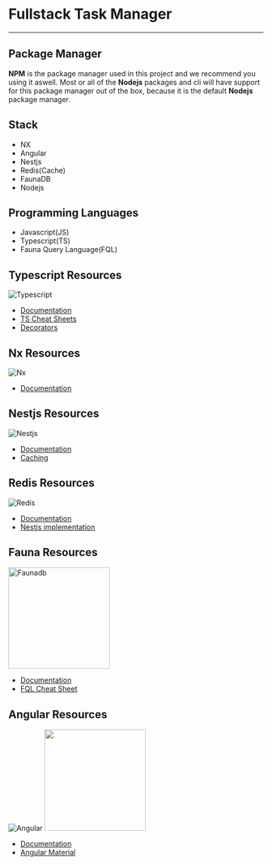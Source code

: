 # Fullstack Task Manager

---

## Package Manager

**NPM** is the package manager used in this project and we recommend you using it aswell. Most or all of the **Nodejs** packages and cli will have support for this package manager out of the box, because it is the default **Nodejs** package manager.

## Stack

- NX
- Angular
- Nestjs
- Redis(Cache)
- FaunaDB
- Nodejs

## Programming Languages

- Javascript(JS)
- Typescript(TS)
- Fauna Query Language(FQL)

## Typescript Resources

![Typescript](https://external-content.duckduckgo.com/iu/?u=https%3A%2F%2Fcdn-images-1.medium.com%2Fmax%2F1200%2F1*mn6bOs7s6Qbao15PMNRyOA.png&f=1&nofb=1)

- [Documentation](https://www.typescriptlang.org/docs/)
- [TS Cheat Sheets](https://www.typescriptlang.org/cheatsheets)
- [Decorators](https://www.typescriptlang.org/docs/handbook/decorators.html)

## Nx Resources

![Nx](https://external-content.duckduckgo.com/iu/?u=https%3A%2F%2Fraw.githubusercontent.com%2Fnrwl%2Fnx%2Fmaster%2Fnx-logo.png&f=1&nofb=1)

- [Documentation](https://nx.dev/getting-started/intro)

## Nestjs Resources

![Nestjs](https://d33wubrfki0l68.cloudfront.net/e937e774cbbe23635999615ad5d7732decad182a/26072/logo-small.ede75a6b.svg)

- [Documentation](https://docs.nestjs.com/)
- [Caching](https://docs.nestjs.com/techniques/caching)

## Redis Resources

![Redis](https://redis.com/wp-content/themes/wpx/assets/images/logo-redis.svg?auto=webp&quality=85,75&width=300)

- [Documentation](https://docs.redis.com/latest/)
- [Nestjs implementation](https://docs.nestjs.com/techniques/caching#different-stores)

## Fauna Resources

<img src="https://external-content.duckduckgo.com/iu/?u=https%3A%2F%2Fimages.saasworthy.com%2Ftr%3Aw-200%2Ch-0%2Ffaunadb_6216_logo_1631792854_5cryx.jpg&f=1&nofb=1" alt="Faunadb" width="200px" />

- [Documentation](https://docs.fauna.com/fauna/current)
- [FQL Cheat Sheet](https://docs.fauna.com/fauna/current/api/fql/cheat_sheet)

## Angular Resources

![Angular](https://angular.io/assets/images/logos/angular/logo-nav@2x.png)
<img src="" alt="" width="200px" />

- [Documentation](https://angular.io/docs)
- [Angular Material](https://material.angular.io/)
